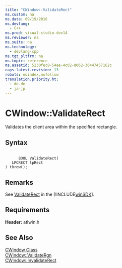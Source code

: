 ```yaml
---
title: "CWindow::ValidateRect"
ms.custom: na
ms.date: 09/19/2016
ms.devlang: 
  - C++
ms.prod: visual-studio-dev14
ms.reviewer: na
ms.suite: na
ms.technology: 
  - devlang-cpp
ms.tgt_pltfrm: na
ms.topic: reference
ms.assetid: 5230fec8-54ee-4c02-8062-36447457162c
caps.latest.revision: 13
robots: noindex,nofollow
translation.priority.ht: 
  - de-de
  - ja-jp
---
```

# CWindow::ValidateRect
Validates the client area within the specified rectangle.  
  
## Syntax  
  
```  
  
      BOOL ValidateRect(  
   LPCRECT lpRect   
) throw();  
```  
  
## Remarks  
 See [ValidateRect](http://msdn.microsoft.com/library/windows/desktop/dd145194) in the [!INCLUDE[winSDK](../vs140/includes/winSDK_md.md)].  
  
## Requirements  
 **Header:** atlwin.h  
  
## See Also  
 [CWindow Class](../vs140/CWindow-Class.md)   
 [CWindow::ValidateRgn](../vs140/CWindow--ValidateRgn.md)   
 [CWindow::InvalidateRect](../vs140/CWindow--InvalidateRect.md)